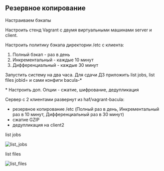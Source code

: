## Резервное копирование

Настраиваем бэкапы

Настроить стенд Vagrant с двумя виртуальными машинами server и client.

Настроить политику бэкапа директории /etc с клиента:
1) Полный бэкап - раз в день
2) Инкрементальный - каждые 10 минут
3) Дифференциальный - каждые 30 минут

Запустить систему на два часа. Для сдачи ДЗ приложить list jobs, list files jobid=<id>
и сами конфиги bacula-*

\* Настроить доп. Опции - сжатие, шифрование, дедупликация                              



Сервер с  2 клиентами развернут из haf/vagrant-bacula:

- резервное копирование  /etc (Полный раз в день, Инкрементальный раз в 10 минут, Дифференциальный раз в 30 минут)
- сжатие GZIP
- дедупликация на client2

list jobs

![list_jobs](/home/pool80/otus/otus/lesson12_backup/list_jobs.png)



list files

![list_files](/home/pool80/otus/otus/lesson12_backup/list_files.png)

